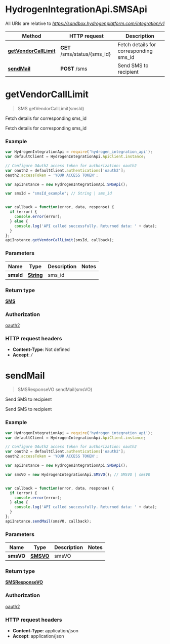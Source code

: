 # HydrogenIntegrationApi.SMSApi

All URIs are relative to *https://sandbox.hydrogenplatform.com/integration/v1*

Method | HTTP request | Description
------------- | ------------- | -------------
[**getVendorCallLimit**](SMSApi.md#getVendorCallLimit) | **GET** /sms/status/{sms_id} | Fetch details for corresponding sms_id
[**sendMail**](SMSApi.md#sendMail) | **POST** /sms | Send SMS to recipient


<a name="getVendorCallLimit"></a>
# **getVendorCallLimit**
> SMS getVendorCallLimit(smsId)

Fetch details for corresponding sms_id

Fetch details for corresponding sms_id

### Example
```javascript
var HydrogenIntegrationApi = require('hydrogen_integration_api');
var defaultClient = HydrogenIntegrationApi.ApiClient.instance;

// Configure OAuth2 access token for authorization: oauth2
var oauth2 = defaultClient.authentications['oauth2'];
oauth2.accessToken = 'YOUR ACCESS TOKEN';

var apiInstance = new HydrogenIntegrationApi.SMSApi();

var smsId = "smsId_example"; // String | sms_id


var callback = function(error, data, response) {
  if (error) {
    console.error(error);
  } else {
    console.log('API called successfully. Returned data: ' + data);
  }
};
apiInstance.getVendorCallLimit(smsId, callback);
```

### Parameters

Name | Type | Description  | Notes
------------- | ------------- | ------------- | -------------
 **smsId** | [**String**](.md)| sms_id | 

### Return type

[**SMS**](SMS.md)

### Authorization

[oauth2](../README.md#oauth2)

### HTTP request headers

 - **Content-Type**: Not defined
 - **Accept**: */*

<a name="sendMail"></a>
# **sendMail**
> SMSResponseVO sendMail(smsVO)

Send SMS to recipient

Send SMS to recipient

### Example
```javascript
var HydrogenIntegrationApi = require('hydrogen_integration_api');
var defaultClient = HydrogenIntegrationApi.ApiClient.instance;

// Configure OAuth2 access token for authorization: oauth2
var oauth2 = defaultClient.authentications['oauth2'];
oauth2.accessToken = 'YOUR ACCESS TOKEN';

var apiInstance = new HydrogenIntegrationApi.SMSApi();

var smsVO = new HydrogenIntegrationApi.SMSVO(); // SMSVO | smsVO


var callback = function(error, data, response) {
  if (error) {
    console.error(error);
  } else {
    console.log('API called successfully. Returned data: ' + data);
  }
};
apiInstance.sendMail(smsVO, callback);
```

### Parameters

Name | Type | Description  | Notes
------------- | ------------- | ------------- | -------------
 **smsVO** | [**SMSVO**](SMSVO.md)| smsVO | 

### Return type

[**SMSResponseVO**](SMSResponseVO.md)

### Authorization

[oauth2](../README.md#oauth2)

### HTTP request headers

 - **Content-Type**: application/json
 - **Accept**: application/json


